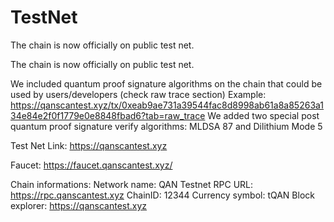 # TestNet
The chain is now officially on public test net.

 The chain is now officially on public test net.

We included quantum proof signature algorithms on the chain that could be used by users/developers (check raw trace section)
Example: https://qanscantest.xyz/tx/0xeab9ae731a39544fac8d8998ab61a8a85263a134e84e2f0f1779e0e8848fbad6?tab=raw_trace
We added two special post quantum proof signature verify algorithms:
MLDSA 87 and Dilithium Mode 5

Test Net Link: https://qanscantest.xyz

Faucet:
https://faucet.qanscantest.xyz/

Chain informations:
Network name: QAN Testnet
RPC URL: https://rpc.qanscantest.xyz
ChainID: 12344
Currency symbol: tQAN
Block explorer: https://qanscantest.xyz
